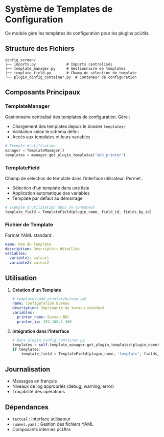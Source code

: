 # Système de Templates de Configuration

Ce module gère les templates de configuration pour les plugins pcUtils.

## Structure des Fichiers

```
config_screen/
├── imports.py              # Imports centralisés
├── template_manager.py     # Gestionnaire de templates
├── template_field.py       # Champ de sélection de template
└── plugin_config_container.py  # Conteneur de configuration
```

## Composants Principaux

### TemplateManager

Gestionnaire centralisé des templates de configuration. Gère :
- Chargement des templates depuis le dossier `templates/`
- Validation selon le schéma défini
- Accès aux templates et leurs variables

```python
# Exemple d'utilisation
manager = TemplateManager()
templates = manager.get_plugin_templates("add_printer")
```

### TemplateField

Champ de sélection de template dans l'interface utilisateur. Permet :
- Sélection d'un template dans une liste
- Application automatique des variables
- Template par défaut au démarrage

```python
# Exemple d'utilisation dans un conteneur
template_field = TemplateField(plugin_name, field_id, fields_by_id)
```

### Fichier de Template

Format YAML standard :
```yaml
name: Nom du Template
description: Description détaillée
variables:
  variable1: valeur1
  variable2: valeur2
```

## Utilisation

1. **Création d'un Template**
   ```yaml
   # templates/add_printer/bureau.yml
   name: Configuration Bureau
   description: Imprimante de bureau standard
   variables:
     printer_name: Bureau_RDC
     printer_ip: 192.168.1.100
   ```

2. **Intégration dans l'Interface**
   ```python
   # Dans plugin_config_container.py
   templates = self.template_manager.get_plugin_templates(plugin_name)
   if templates:
       template_field = TemplateField(plugin_name, 'template', fields_by_id)
   ```

## Journalisation

- Messages en français
- Niveaux de log appropriés (debug, warning, error)
- Traçabilité des opérations

## Dépendances

- `textual` : Interface utilisateur
- `ruamel.yaml` : Gestion des fichiers YAML
- Composants internes pcUtils
